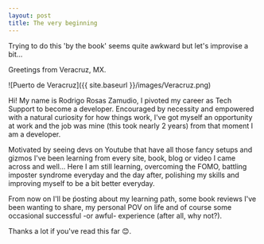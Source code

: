 ```yaml
---
layout: post
title: The very beginning
---
```


Trying to do this 'by the book' seems quite awkward but let's improvise a bit...

Greetings from Veracruz, MX.

![Puerto de Veracruz]({{ site.baseurl }}/images/Veracruz.png)

Hi! My name is Rodrigo Rosas Zamudio, I pivoted my career as Tech Support to become a developer.
Encouraged by necessity and empowered with a natural curiosity for how things work, I've got myself an opportunity at work and the job was mine (this took nearly 2 years) from that moment I am a developer. 

Motivated by seeing devs on Youtube that have all those fancy setups and gizmos I've been learning from every site, book, blog or video I came across and well... Here I am still learning, overcoming the FOMO, battling imposter syndrome everyday and the day after, polishing my skills and improving myself to be a bit better everyday.

From now on I'll be ṕosting about my learning path, some book reviews I've been wanting to share, my personal POV on life and of course some occasional successful -or awful- experience (after all, why not?).

Thanks a lot if you've read this far 😊.